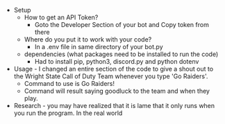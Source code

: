 - Setup
	- How to get an API Token?
		- Goto the Developer Section of your bot and Copy token from there
	- Where do you put it to work with your code?
		- In a .env file in same directory of your bot.py
	- dependencies (what packages need to be installed to run the code)
		- Had to install pip, python3, discord.py and python dotenv
- Usage
        - I changed an entire section of the code to give a shout out to the Wright State Call of Duty Team whenever you type 'Go Raiders'. 
	- Command to use is Go Raiders!
	- Command will result saying goodluck to the team and when they play.
- Research
        - you may have realized that it is lame that it only runs
	  when you run the program.
          In the real world
